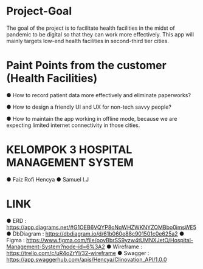 # Project-Goal

The goal of the project is to facilitate health facilities in the midst of pandemic to be digital so that they can work more effectively. This app will mainly targets low-end health facilities in second-third tier cities.

# Paint Points from the customer (Health Facilities)

● How to record patient data more effectively and eliminate paperworks?

● How to design a friendly UI and UX for non-tech savvy people?

● How to maintain the app working in offline mode, because we are expecting limited internet connectivity in those cities.

# KELOMPOK 3 HOSPITAL MANAGEMENT SYSTEM

● Faiz Rofi Hencya
● Samuel I.J

# LINK

● ERD : https://app.diagrams.net/#G1OEB6VQYP8oNqWHZWKNYZOMBbo0imsWE5
● DbDiagram : https://dbdiagram.io/d/61b060e88c901501c0e625a2
● Figma : https://www.figma.com/file/oovBbrSS9yzw4tUMNXJetO/Hospital-Management-System?node-id=6%3A2
● Wireframe : https://trello.com/c/uR4oZrYl/32-wireframe
● Swagger : https://app.swaggerhub.com/apis/Hencya/Clinovation_API/1.0.0
